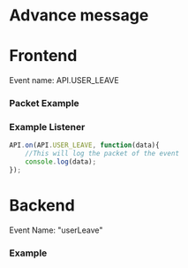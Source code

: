 # Advance message

# Frontend

Event name: API.USER_LEAVE

### Packet Example

### Example Listener

```js
API.on(API.USER_LEAVE, function(data){
    //This will log the packet of the event
    console.log(data);
});
```

# Backend

Event Name: "userLeave"

### Example
